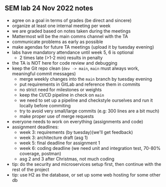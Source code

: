 ## SEM lab 24 Nov 2022 notes

- agree on a goal in terms of grades (be direct and sincere)
- organize at least one internal meeting per week
- we are graded based on notes taken during the meetings
- Mattermost will be the main comms channel with the TA
- communicate problems as early as possible
- make agendas for future TA meetings (upload it by tuesday evening)
- labs have mandatory attendance until week 5, 6 is optional
	- 2 times late (>1-2 min) results in penalty
- the TA is NOT here for code review and debugging
- keep the Git repo clean (```dev -> main```, ```main``` must always work, meaningful commit messages)
	- merge weekly changes into the ```main``` branch by tuesday evening
	- put requirements in GitLab and reference them in commits
	- no strict need for milestones or weights
	- keep the CI/CD pipeline in check on ```main```
	- we need to set up a pipeline and checkstyle ourselves and run it locally before commiting
	- try to avoid very small/large commits (e.g: 300 lines are a bit much)
	- make proper use of merge requests
- everyone needs to work on everything (assignments and code)
- assignment deadlines:
	- week 3: requirements (by tuesday)(we'll get feedback)
	- week 3: architecture draft (asg 1)
	- week 5: final deadline for assignment 1
	- week 6: coding deadline (we need unit and integration test, 70-80% coverage, postman)
	- asg 2 and 3 after Christmas, not much coding
- tip: do the security and microservices setup first, then continue with the rest of the project
- tip: use H2 as the database, or set up some web hosting for some other db
